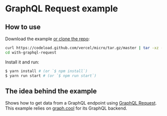 # GraphQL Request example

## How to use

Download the example [or clone the repo](https://github.com/vercel/micro):

```bash
curl https://codeload.github.com/vercel/micro/tar.gz/master | tar -xz --strip=2 micro-master/examples/with-graphql-request
cd with-graphql-request
```

Install it and run:

```bash
$ yarn install # (or `$ npm install`)
$ yarn run start # (or `$ npm run start`)
```

## The idea behind the example

Shows how to get data from a GraphQL endpoint using [GraphQL Request](https://github.com/graphcool/graphql-request).
This example relies on [graph.cool](https://www.graph.cool) for its GraphQL backend.
